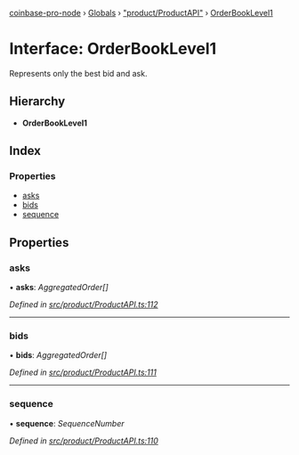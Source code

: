 [coinbase-pro-node](../README.md) › [Globals](../globals.md) › ["product/ProductAPI"](../modules/_product_productapi_.md) › [OrderBookLevel1](_product_productapi_.orderbooklevel1.md)

# Interface: OrderBookLevel1

Represents only the best bid and ask.

## Hierarchy

- **OrderBookLevel1**

## Index

### Properties

- [asks](_product_productapi_.orderbooklevel1.md#asks)
- [bids](_product_productapi_.orderbooklevel1.md#bids)
- [sequence](_product_productapi_.orderbooklevel1.md#sequence)

## Properties

### asks

• **asks**: _AggregatedOrder[]_

_Defined in [src/product/ProductAPI.ts:112](https://github.com/bennyn/coinbase-pro-node/blob/0085625/src/product/ProductAPI.ts#L112)_

---

### bids

• **bids**: _AggregatedOrder[]_

_Defined in [src/product/ProductAPI.ts:111](https://github.com/bennyn/coinbase-pro-node/blob/0085625/src/product/ProductAPI.ts#L111)_

---

### sequence

• **sequence**: _SequenceNumber_

_Defined in [src/product/ProductAPI.ts:110](https://github.com/bennyn/coinbase-pro-node/blob/0085625/src/product/ProductAPI.ts#L110)_
